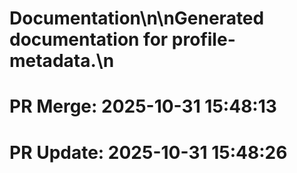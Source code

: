 # Documentation\n\nGenerated documentation for profile-metadata.\n

# PR Merge: 2025-10-31 15:48:13

# PR Update: 2025-10-31 15:48:26

